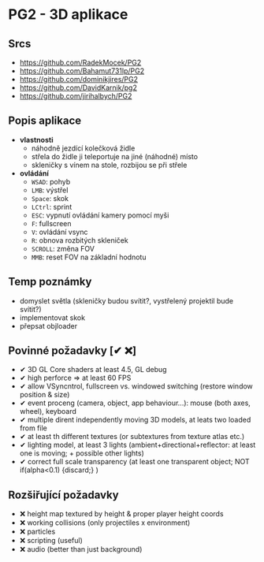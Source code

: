 # PG2 - 3D aplikace

## Srcs
- https://github.com/RadekMocek/PG2
- https://github.com/Bahamut731lp/PG2
- https://github.com/dominikjires/PG2
- https://github.com/DavidKarnik/pg2
- https://github.com/jirihalbych/PG2

## Popis aplikace
- **vlastnosti**
	- náhodně jezdící kolečková židle
	- střela do židle ji teleportuje na jiné (náhodné) místo
	- skleničky s vínem na stole, rozbijou se při střele
- **ovládání**
	- `WSAD`: pohyb
	- `LMB`: výstřel
	- `Space`: skok
	- `LCtrl`: sprint
	- `ESC`: vypnutí ovládání kamery pomocí myši
	- `F`: fullscreen
	- `V`: ovládání vsync
	- `R`: obnova rozbitých skleniček
	- `SCROLL`: změna FOV
	- `MMB`: reset FOV na základní hodnotu

## Temp poznámky
- domyslet světla (skleničky budou svítit?, vystřelený projektil bude svítit?)
- implementovat skok
- přepsat objloader

## Povinné požadavky [✔ ❌]
- ✔ 3D GL Core shaders at least 4.5, GL debug
- ✔ high perforce => at least 60 FPS
- ✔ allow VSyncntrol, fullscreen vs. windowed switching (restore window position & size)
- ✔ event proceng (camera, object, app behaviour...): mouse (both axes, wheel), keyboard
- ✔ multiple dirent independently moving 3D models, at leats two loaded from file
- ✔ at least th different textures (or subtextures from texture atlas etc.)
- ✔ lighting model, at least 3 lights (ambient+directional+reflector: at least one is moving; + possible other lights)
- ✔ correct full scale transparency (at least one transparent object; NOT if(alpha<0.1) {discard;} )


## Rozšiřující požadavky
- ❌ height map textured by height & proper player height coords
- ❌ working collisions (only projectiles x environment)
- ❌ particles
- ❌ scripting (useful)
- ❌ audio (better than just background)
